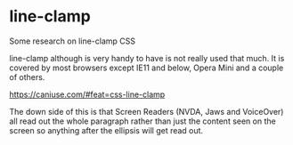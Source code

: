 # line-clamp
Some research on line-clamp CSS

line-clamp although is very handy to have is not really used that much. It is covered by most browsers except IE11 and below, Opera Mini and a couple of others.

https://caniuse.com/#feat=css-line-clamp

The down side of this is that Screen Readers (NVDA, Jaws and VoiceOver) all read out the whole paragraph rather than just the content seen on the screen so anything after the ellipsis will get read out.
